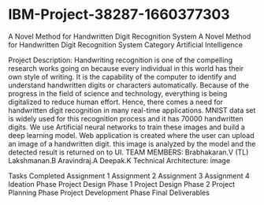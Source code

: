 # IBM-Project-38287-1660377303
A Novel Method for Handwritten Digit Recognition System
A Novel Method for Handwritten Digit Recognition System
Category
Artificial Intelligence

Project Description:
Handwriting recognition is one of the compelling research works going on because every individual in this world has their own style of writing. It is the capability of the computer to identify and understand handwritten digits or characters automatically. Because of the progress in the field of science and technology, everything is being digitalized to reduce human effort. Hence, there comes a need for handwritten digit recognition in many real-time applications. MNIST data set is widely used for this recognition process and it has 70000 handwritten digits. We use Artificial neural networks to train these images and build a deep learning model. Web application is created where the user can upload an image of a handwritten digit. this image is analyzed by the model and the detected result is returned on to UI.
TEAM MEMBERS:
Brabhakaran.V (TL)
Lakshmanan.B
Aravindraj.A
Deepak.K
Technical Architecture:
image

Tasks Completed
 Assignment 1
 Assignment 2
 Assignment 3
 Assignment 4
 Ideation Phase
 Project Design Phase 1
 Project Design Phase 2
 Project Planning Phase
 Project Development Phase
 Final Deliverables

